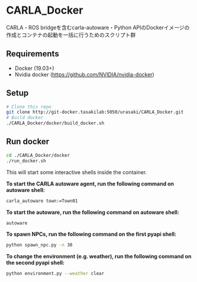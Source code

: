 # CARLA_Docker
CARLA・ROS bridgeを含むcarla-autoware・Python APIのDockerイメージの作成とコンテナの起動を一括に行うためのスクリプト群

## Requirements

- Docker (19.03+)
- Nvidia docker (https://github.com/NVIDIA/nvidia-docker)

## Setup

```sh
# Clone this repo
git clone http://git-docker.tasakilab:5050/urasaki/CARLA_Docker.git
# Build docker
./CARLA_Docker/docker/build_docker.sh
```

## Run docker

```sh
cd ./CARLA_Docker/docker
./run_docker.sh
```

This will start some interactive shells inside the container. 

**To start the CARLA autoware agent, run the following command on autoware shell:**
```sh
carla_autoware town:=Town01
```

**To start the autoware, run the following command on autoware shell:**
```sh
autoware
```

**To spawn NPCs, run the following command on the first pyapi shell:**
```sh
python spawn_npc.py -n 30
```

**To change the environment (e.g. weather), run the following command on the second pyapi shell:**
```sh
python environment.py --weather clear
```
